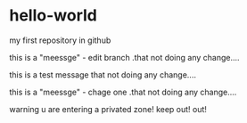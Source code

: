 # hello-world
my first repository in github

this is a "meessge" - edit branch .that not doing any change....

this is a test message that not doing any change....


this is a "meessge" - chage one .that not doing any change....

warning
u are entering a privated zone!
keep out!
out!
